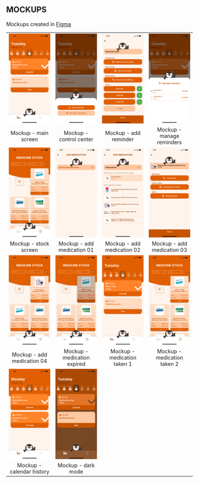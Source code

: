 ## MOCKUPS
Mockups created in [Figma](https://www.figma.com/file/qMeErr0JtWtYGfH0MOQVOe/PinguPills?type=design&node-id=0%3A1&mode=design&t=NM5ZBWsMYzxWpchM-1)

|||||
|:------------------------------------:|:--------------------------------------:|:------------------------------------:|:--------------------------------------:|
| <img src="mockups/mockup-main.jpg" width="250"> | <img src="mockups/mockup-controller.jpg" width="250"> | <img src="mockups/mockup-addreminder.jpg" width="250"> | <img src="mockups/mockup-managereminders.jpg" width="250"> |
|            Mockup - main screen            |           Mockup - control center           |             Mockup - add reminder           |        Mockup - manage reminders         |
| <img src="mockups/mockup-stock.jpg" width="250"> | <img src="mockups/mockup-addmedication1.jpg" width="250"> |  <img src="mockups/mockup-addmedication2.jpg" width="250"> | <img src="mockups/mockup-addmedication3.jpg" width="250"> |
|            Mockup - stock screen           |       Mockup - add medication 01        |       Mockup - add medication 02          |       Mockup - add medication 03       |
|<img src="mockups/mockup-addmedication4.jpg" width="250">|<img src="mockups/mockup-medicationexpired.jpg" width="250">|<img src="mockups/mockup-medicationtaken1.jpg" width="250">|<img src="mockups/mockup-medicationtaken2.jpg" width="250">|
|Mockup - add medication 04|Mockup - medication expired|Mockup - medication taken 1|Mockup - medication taken 2|
|<img src="mockups/mockup-calendarhistory.jpg" width="250">|<img src="mockups/mockup-darkmode.jpg" width="250">|||
|Mockup - calendar history|Mockup - dark mode|||

